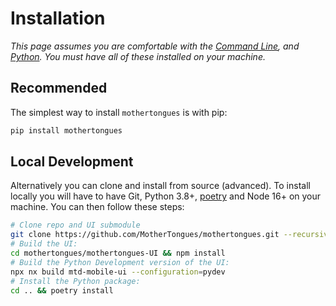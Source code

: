 # Installation

*This page assumes you are comfortable with the [Command Line](https://en.wikipedia.org/wiki/Command-line_interface), and [Python](https://en.wikipedia.org/wiki/Python_(programming_language)). You must have all of these installed on your machine.*

## Recommended

The simplest way to install `mothertongues` is with pip:

```bash
pip install mothertongues
```

## Local Development

Alternatively you can clone and install from source (advanced). To install locally you will have to have Git, Python 3.8+, [poetry](https://python-poetry.org/docs/) and Node 16+ on your machine. You can then follow these steps:

```bash
# Clone repo and UI submodule
git clone https://github.com/MotherTongues/mothertongues.git --recursive
# Build the UI:
cd mothertongues/mothertongues-UI && npm install
# Build the Python Development version of the UI:
npx nx build mtd-mobile-ui --configuration=pydev
# Install the Python package:
cd .. && poetry install
```
